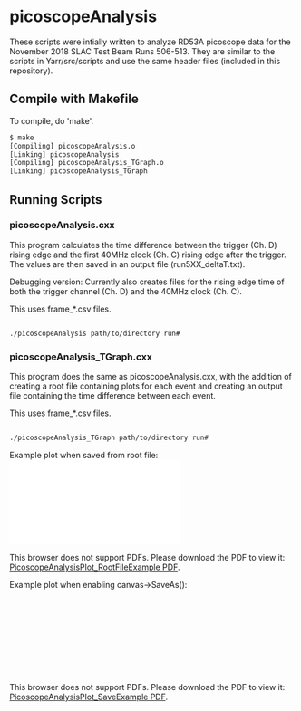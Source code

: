 # picoscopeAnalysis
These scripts were intially written to analyze RD53A picoscope data for the November 2018 SLAC Test Beam Runs 506-513. They are similar to the scripts in Yarr/src/scripts and use the same header files (included in this repository). 


## Compile with Makefile

To compile, do 'make'.

```bash
$ make
[Compiling] picoscopeAnalysis.o
[Linking] picoscopeAnalysis
[Compiling] picoscopeAnalysis_TGraph.o
[Linking] picoscopeAnalysis_TGraph
```

## Running Scripts

### picoscopeAnalysis.cxx

This program calculates the time difference between the trigger (Ch. D) rising edge and the first 40MHz clock (Ch. C) rising edge after the trigger. The values are then saved in an output file (run5XX\_deltaT.txt).

Debugging version: Currently also creates files for the rising edge time of both the trigger channel (Ch. D) and the 40MHz clock (Ch. C). 


This uses frame\_\*.csv files.

```bash

./picoscopeAnalysis path/to/directory run#

```


### picoscopeAnalysis_TGraph.cxx

This program does the same as picoscopeAnalysis.cxx, with the addition of creating a root file containing plots for each event and creating an output file containing the time difference between each event.

This uses frame\_\*.csv files.

```bash

./picoscopeAnalysis_TGraph path/to/directory run#

```

Example plot when saved from root file:
<object data="Images/PicoscopeAnalysisPlot_RootFileExample.pdf" type="application/pdf" width="700px">
	<embed src="Images/PicoscopeAnalysisPlot_RootFileExample.pdf">
		<p> This browser does not support PDFs. Please download the PDF to view it: <a href="Images/PicoscopeAnalysisPlot_RootFileExample.pdf"> PicoscopeAnalysisPlot_RootFileExample PDF</a>.</p>
	</embed>
</object>

Example plot when enabling canvas->SaveAs():
<object data="Images/PicoscopeAnalysisPlot_SaveExample.pdf" type="application/pdf" width="700px">
        <embed src="Images/PicoscopeAnalysisPlot_SaveExample.pdf">
                <p> This browser does not support PDFs. Please download the PDF to view it: <a href="Images/PicoscopeAnalysisPlot_SaveExample.pdf"> PicoscopeAnalysisPlot_SaveExample PDF</a>.</p>
        </embed>
</object>

